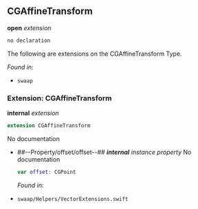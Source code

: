 ## CGAffineTransform

**open** *extension*

```swift
no declaration
```

The following are extensions on the CGAffineTransform Type.



*Found in:*

* `swaap`


### Extension: CGAffineTransform

**internal** *extension*

```swift
extension CGAffineTransform
```

No documentation




* ##--Property/offset/offset--##
	***internal*** *instance property*
	No documentation
	```swift
	var offset: CGPoint
	```
	*Found in:*

* `swaap/Helpers/VectorExtensions.swift`



